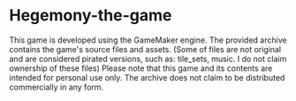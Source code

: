 # Hegemony-the-game
This game is developed using the GameMaker engine. The provided archive contains the game's source files and assets.
(Some of files are not original and are considered pirated versions, such as: tile_sets, music. I do not claim ownership of these files)
Please note that this game and its contents are intended for personal use only. The archive does not claim to be distributed commercially in any form.

